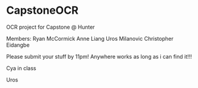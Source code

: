 # CapstoneOCR
OCR project for Capstone  @ Hunter

Members:
Ryan McCormick
Anne Liang
Uros Milanovic
Christopher Eidangbe

Please submit your stuff by 11pm!
Anywhere works as long as i can find it!!!

Cya in class

Uros

